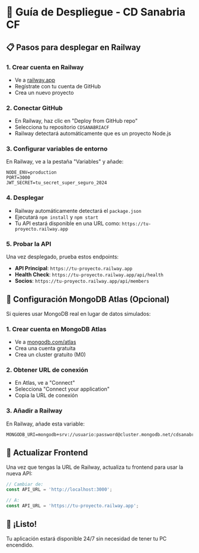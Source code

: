 # 🚀 Guía de Despliegue - CD Sanabria CF

## 📋 Pasos para desplegar en Railway

### 1. **Crear cuenta en Railway**
- Ve a [railway.app](https://railway.app)
- Regístrate con tu cuenta de GitHub
- Crea un nuevo proyecto

### 2. **Conectar GitHub**
- En Railway, haz clic en "Deploy from GitHub repo"
- Selecciona tu repositorio `CDSANABRIACF`
- Railway detectará automáticamente que es un proyecto Node.js

### 3. **Configurar variables de entorno**
En Railway, ve a la pestaña "Variables" y añade:

```env
NODE_ENV=production
PORT=3000
JWT_SECRET=tu_secret_super_seguro_2024
```

### 4. **Desplegar**
- Railway automáticamente detectará el `package.json`
- Ejecutará `npm install` y `npm start`
- Tu API estará disponible en una URL como: `https://tu-proyecto.railway.app`

### 5. **Probar la API**
Una vez desplegado, prueba estos endpoints:

- **API Principal**: `https://tu-proyecto.railway.app`
- **Health Check**: `https://tu-proyecto.railway.app/api/health`
- **Socios**: `https://tu-proyecto.railway.app/api/members`

## 🔧 Configuración MongoDB Atlas (Opcional)

Si quieres usar MongoDB real en lugar de datos simulados:

### 1. **Crear cuenta en MongoDB Atlas**
- Ve a [mongodb.com/atlas](https://mongodb.com/atlas)
- Crea una cuenta gratuita
- Crea un cluster gratuito (M0)

### 2. **Obtener URL de conexión**
- En Atlas, ve a "Connect"
- Selecciona "Connect your application"
- Copia la URL de conexión

### 3. **Añadir a Railway**
En Railway, añade esta variable:
```env
MONGODB_URI=mongodb+srv://usuario:password@cluster.mongodb.net/cdsanabriacf
```

## 📱 Actualizar Frontend

Una vez que tengas la URL de Railway, actualiza tu frontend para usar la nueva API:

```javascript
// Cambiar de:
const API_URL = 'http://localhost:3000';

// A:
const API_URL = 'https://tu-proyecto.railway.app';
```

## 🎉 ¡Listo!

Tu aplicación estará disponible 24/7 sin necesidad de tener tu PC encendido.
